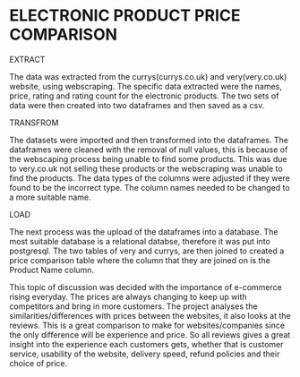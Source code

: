 # ELECTRONIC PRODUCT PRICE COMPARISON

EXTRACT

The data was extracted from the currys(currys.co.uk) and very(very.co.uk) website, using webscraping. The specific data extracted were the names, price, rating and rating count for the electronic products. The two sets of data were then created into two dataframes and then saved as a csv. 

TRANSFROM

The datasets were imported and then transformed into the dataframes. The dataframes were cleaned with the removal of null values, this is because of the webscaping process being unable to find some products. This was due to very.co.uk not selling these products or the webscraping was unable to find the products. The data types of the columns were adjusted if they were found to be the incorrect type. The column names needed to be changed to a more suitable name.

LOAD

The next process was the upload of the dataframes into a database. The most suitable database is a relational databse, therefore it was put into postgresql. The two tables of very and currys, are then joined to created a price comparison table where the column that they are joined on is the Product Name column.

This topic of discussion was decided with the importance of e-commerce rising everyday. The prices are always changing to keep up with competitors and bring in more customers. The project analyses the similarities/differences with prices between the websites, it also looks at the reviews. This is a great comparison to make for websites/companies since the only difference will be experience and price. So all reviews gives a great insight into the experience each customers gets, whether that is customer service, usability of the website, delivery speed, refund policies and their choice of price.
